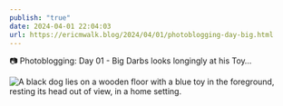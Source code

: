 ```yaml
---
publish: "true"
date: 2024-04-01 22:04:03
url: https://ericmwalk.blog/2024/04/01/photoblogging-day-big.html
---
```


📷 Photoblogging: Day 01 - Big Darbs looks longingly at his Toy…

![A black dog lies on a wooden floor with a blue toy in the foreground, resting its head out of view, in a home setting.](https://ericmwalk.blog/uploads/2024/img-8509.jpeg)